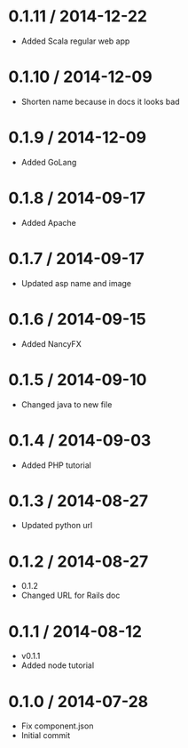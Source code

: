 
0.1.11 / 2014-12-22
===================

  * Added Scala regular web app

0.1.10 / 2014-12-09
===================

  * Shorten name because in docs it looks bad

0.1.9 / 2014-12-09
==================

  * Added GoLang

0.1.8 / 2014-09-17
==================

  * Added Apache

0.1.7 / 2014-09-17
==================

  * Updated asp name and image

0.1.6 / 2014-09-15
==================

  * Added NancyFX

0.1.5 / 2014-09-10
==================

  * Changed java to new file

0.1.4 / 2014-09-03
==================

  * Added PHP tutorial

0.1.3 / 2014-08-27
==================

  * Updated python url

0.1.2 / 2014-08-27
==================

 * 0.1.2
 * Changed URL for Rails doc

0.1.1 / 2014-08-12 
==================

 * v0.1.1
 * Added node tutorial

0.1.0 / 2014-07-28
==================

  * Fix component.json
  * Initial commit
